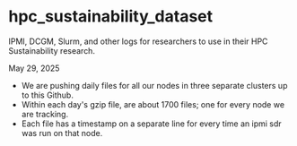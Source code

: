 # hpc_sustainability_dataset
IPMI, DCGM, Slurm, and other logs for researchers to use in their HPC Sustainability research.

May 29, 2025
- We are pushing daily files for all our nodes in three separate clusters up to this Github.
- Within each day's gzip file, are about 1700 files; one for every node we are tracking.
- Each file has a timestamp on a separate line for every time an ipmi sdr was run on that node.
